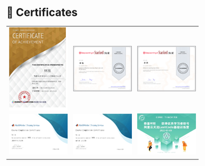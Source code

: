 # 🥇 Certificates



|                                                              |                                                              |                                                              |
| ------------------------------------------------------------ | ------------------------------------------------------------ | ------------------------------------------------------------ |
| ![baidu1](../imgs/certificates/baidu1.jpg)                   | ![coursera1](../imgs/certificates/coursera1.jpg)             | ![coursera2](../imgs/certificates/coursera2.jpg)             |
| ![matlab1](../imgs/certificates/matlab1.jpg) | ![matlab2](../imgs/certificates/matlab2.jpg) | ![tianchi](../imgs/certificates/tianchi.jpg) |
|                                                              |                                                              |                                                              |

